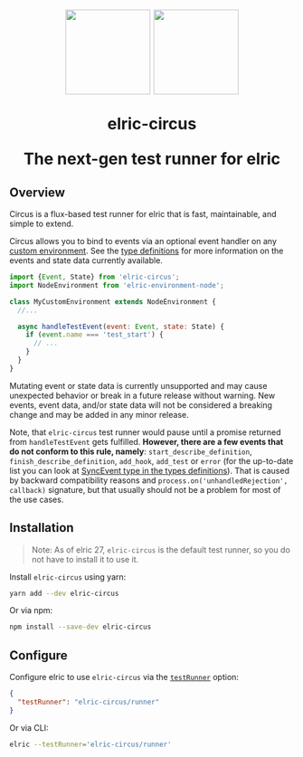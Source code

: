 [type-definitions]: https://github.com/facebook/elric/blob/main/packages/elric-types/src/Circus.ts

<h1 align="center">
  <img src="https://elricjs.io/img/elric.png" height="150" width="150"/>
  <img src="https://elricjs.io/img/circus.png" height="150" width="150"/>
  <p align="center">elric-circus</p>
  <p align="center">The next-gen test runner for elric</p>
</h1>

## Overview

Circus is a flux-based test runner for elric that is fast, maintainable, and simple to extend.

Circus allows you to bind to events via an optional event handler on any [custom environment](https://elricjs.io/docs/configuration#testenvironment-string). See the [type definitions][type-definitions] for more information on the events and state data currently available.

```js
import {Event, State} from 'elric-circus';
import NodeEnvironment from 'elric-environment-node';

class MyCustomEnvironment extends NodeEnvironment {
  //...

  async handleTestEvent(event: Event, state: State) {
    if (event.name === 'test_start') {
      // ...
    }
  }
}
```

Mutating event or state data is currently unsupported and may cause unexpected behavior or break in a future release without warning. New events, event data, and/or state data will not be considered a breaking change and may be added in any minor release.

Note, that `elric-circus` test runner would pause until a promise returned from `handleTestEvent` gets fulfilled. **However, there are a few events that do not conform to this rule, namely**: `start_describe_definition`, `finish_describe_definition`, `add_hook`, `add_test` or `error` (for the up-to-date list you can look at [SyncEvent type in the types definitions][type-definitions]). That is caused by backward compatibility reasons and `process.on('unhandledRejection', callback)` signature, but that usually should not be a problem for most of the use cases.

## Installation

> Note: As of elric 27, `elric-circus` is the default test runner, so you do not have to install it to use it.

Install `elric-circus` using yarn:

```bash
yarn add --dev elric-circus
```

Or via npm:

```bash
npm install --save-dev elric-circus
```

## Configure

Configure elric to use `elric-circus` via the [`testRunner`](https://elricjs.io/docs/configuration#testrunner-string) option:

```json
{
  "testRunner": "elric-circus/runner"
}
```

Or via CLI:

```bash
elric --testRunner='elric-circus/runner'
```
